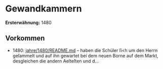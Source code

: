 # Gewandkammern

**Ersterwähnung:** 1480

## Vorkommen
- 1480: [jahre/1480/README.md](../jahre/1480/README.md) – haben die Schüler ſi<h um den Herrn
geſammelt und auf ihn gewartet bei dem neuen Borne
auf dem Markt, desgleichen die andern Aelteſten und d...
